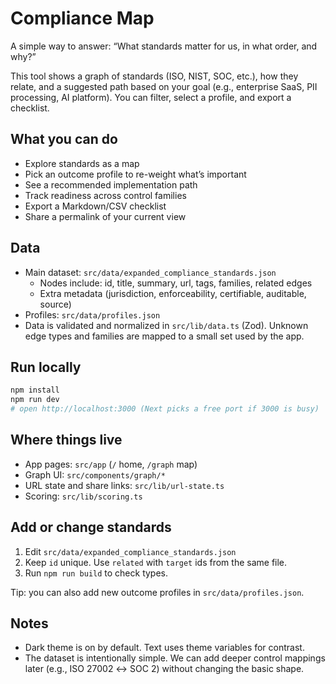 # Compliance Map

A simple way to answer: “What standards matter for us, in what order, and why?”

This tool shows a graph of standards (ISO, NIST, SOC, etc.), how they relate, and a suggested path based on your goal (e.g., enterprise SaaS, PII processing, AI platform). You can filter, select a profile, and export a checklist.

## What you can do

- Explore standards as a map
- Pick an outcome profile to re-weight what’s important
- See a recommended implementation path
- Track readiness across control families
- Export a Markdown/CSV checklist
- Share a permalink of your current view

## Data

- Main dataset: `src/data/expanded_compliance_standards.json`
  - Nodes include: id, title, summary, url, tags, families, related edges
  - Extra metadata (jurisdiction, enforceability, certifiable, auditable, source)
- Profiles: `src/data/profiles.json`
- Data is validated and normalized in `src/lib/data.ts` (Zod). Unknown edge types and families are mapped to a small set used by the app.

## Run locally

```bash
npm install
npm run dev
# open http://localhost:3000 (Next picks a free port if 3000 is busy)
```

## Where things live

- App pages: `src/app` (`/` home, `/graph` map)
- Graph UI: `src/components/graph/*`
- URL state and share links: `src/lib/url-state.ts`
- Scoring: `src/lib/scoring.ts`

## Add or change standards

1) Edit `src/data/expanded_compliance_standards.json`
2) Keep `id` unique. Use `related` with `target` ids from the same file.
3) Run `npm run build` to check types.

Tip: you can also add new outcome profiles in `src/data/profiles.json`.

## Notes

- Dark theme is on by default. Text uses theme variables for contrast.
- The dataset is intentionally simple. We can add deeper control mappings later (e.g., ISO 27002 ↔ SOC 2) without changing the basic shape.
